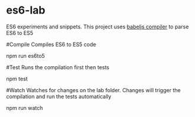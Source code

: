 # es6-lab
ES6 experiments and snippets. This project uses [babeljs compiler](https://babeljs.io) to parse ES6 to ES5

#Compile
Compiles ES6 to ES5 code

npm run es6to5

#Test
Runs the compilation first then tests

npm test

#Watch
Watches for changes on the lab folder. Changes will trigger the compilation and run the tests automatically

npm run watch